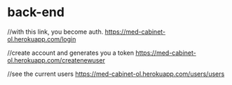 # back-end

//with this link, you become auth.
https://med-cabinet-ol.herokuapp.com/login

//create account and generates you a token
https://med-cabinet-ol.herokuapp.com/createnewuser

//see the current users
https://med-cabinet-ol.herokuapp.com/users/users
